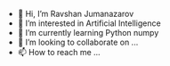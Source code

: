 - 👋 Hi, I’m Ravshan Jumanazarov
- 👀 I’m interested in Artificial Intelligence
- 🌱 I’m currently learning Python numpy
- 💞️ I’m looking to collaborate on ...
- 📫 How to reach me ...

<!---
Ravshanbe/Ravshanbe is a ✨ special ✨ repository because its `README.md` (this file) appears on your GitHub profile.
You can click the Preview link to take a look at your changes.
--->
